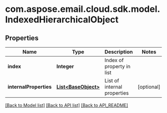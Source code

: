 
# com.aspose.email.cloud.sdk.model.IndexedHierarchicalObject

## Properties
Name | Type | Description | Notes
------------ | ------------- | ------------- | -------------
**index** | **Integer** | Index of property in list | 
**internalProperties** | [**List&lt;BaseObject&gt;**](BaseObject.md) | List of internal properties |  [optional]


[[Back to Model list]](API_README.md#documentation-for-models) [[Back to API list]](API_README.md#documentation-for-api-endpoints) [[Back to API_README]](API_README.md)

